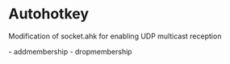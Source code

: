 # Autohotkey

Modification of socket.ahk for enabling UDP multicast reception

<added method>
  - addmembership
  - dropmembership
